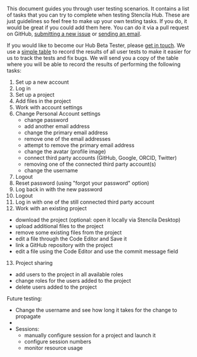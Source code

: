 This document guides you through user testing scenarios. It contains a list of tasks that you can try to complete when testing Stencila Hub. 
These are just guidelines so feel free to make up your own testing tasks. If you do, it would be great if you could add them here. You can do it
via a pull request on GitHub, [submitting a new issue](https://github.com/stencila/hub/issues/new) or [sending an email](mailto:hello@stenci.la).

If you would like to become our Hub Beta Tester, please [get in touch](mailto:hello@stenci.la). We use a [simple table](https://docs.google.com/spreadsheets/d/1TjQlWXNZnPWXFJ2Aj8_awUJgTfWocM_t52ayx3Hwsro/edit#gid=0) to record the results of all user
tests to make it easier for us to track the tests and fix bugs. We will send you a copy of the table where you will be able to record the results of
performing the following tasks:

1. Set up a new account
2. Log in
3. Set up a project
4. Add files in the project
5. Work with account settings
6. Change Personal Account settings
   * change password
   * add another email address
   * change the primary email address
   * remove one of the email addresses
   * attempt to remove the primary email address
   * change the avatar (profile image)
   * connect third party accounts (GitHub, Google, ORCID, Twitter)
   * removing one of the connected third party account(s)
   * change the username
7. Logout   
8. Reset password (using "forgot your password" option)
9. Log back in with the new password
10. Logout
11. Log in with one of the still connected third party account
12. Work with an existing project
   * download the project (optional: open it locally via Stencila Desktop)
   * upload additional files to the project
   * remove some existing files from the project
   * edit a file through the Code Editor and Save it
   * link a GitHub repository with the project
   * edit a file using the Code Editor and use the commit message field
13. Project sharing
   * add users to the project in all available roles
   * change roles for the users added to the project
   * delete users added to the project


Future testing:
- Change the username and see how long it takes for the change to propagate
- 
- Sessions:
    * manually configure session for a project and launch it
    * configure session numbers
    * monitor resource usage
